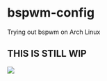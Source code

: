 # bspwm-config
Trying out bspwm on Arch Linux

## THIS IS STILL WIP

![](https://i.imgur.com/TCWCoNN.png)

